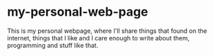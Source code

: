 # my-personal-web-page
This is my personal webpage, where I'll share things that found on the internet, things that I like and I care enough to write about them, programming and stuff like that.

